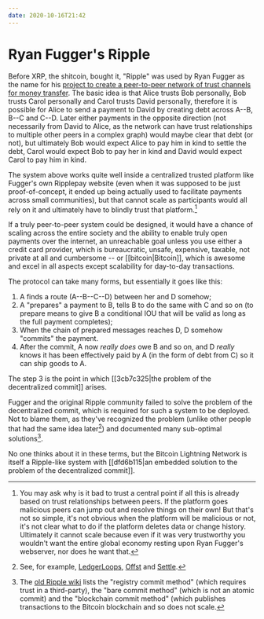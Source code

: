 ```yaml
---
date: 2020-10-16T21:42
---
```


# Ryan Fugger's Ripple

Before XRP, the shitcoin, bought it, "Ripple" was used by Ryan Fugger as the name for his [project to create a peer-to-peer network of trust channels for money transfer](http://ripple.ryanfugger.com/). The basic idea is that Alice trusts Bob personally, Bob trusts Carol personally and Carol trusts David personally, therefore it is possible for Alice to send a payment to David by creating debt across A--B, B--C and C--D. Later either payments in the opposite direction (not necessarily from David to Alice, as the network can have trust relationships to multiple other peers in a complex graph) would maybe clear that debt (or not), but ultimately Bob would expect Alice to pay him in kind to settle the debt, Carol would expect Bob to pay her in kind and David would expect Carol to pay him in kind.

The system above works quite well inside a centralized trusted platform like Fugger's own Ripplepay website (even when it was supposed to be just proof-of-concept, it ended up being actually used to facilitate payments across small communities), but that cannot scale as participants would all rely on it and ultimately have to blindly trust that platform.[^trust-ripplepay]

If a truly peer-to-peer system could be designed, it would have a chance of scaling across the entire society and the ability to enable truly open payments over the internet, an unreachable goal unless you use either a credit card provider, which is bureaucratic, unsafe, expensive, taxable, not private at all and cumbersome -- or [[bitcoin|Bitcoin]], which is awesome and excel in all aspects except scalability for day-to-day transactions.

The protocol can take many forms, but essentially it goes like this:
  1. A finds a route (A--B--C--D) between her and D somehow;
  2. A "prepares" a payment to B, tells B to do the same with C and so on (to prepare means to give B a conditional IOU that will be valid as long as the full payment completes);
  3. When the chain of prepared messages reaches D, D somehow "commits" the payment.
  4. After the commit, A now _really does_ owe B and so on, and D _really_ knows it has been effectively paid by A (in the form of debt from C) so it can ship goods to A.

The step 3 is the point in which [[3cb7c325|the problem of the decentralized commit]] arises.

Fugger and the original Ripple community failed to solve the problem of the decentralized commit, which is required for such a system to be deployed. Not to blame them, as they've recognized the problem (unlike other people that had the same idea later[^clueless-people]) and documented many sub-optimal solutions[^decentralized-commit].

No one thinks about it in these terms, but the Bitcoin Lightning Network is itself a Ripple-like system with [[dfd6b115|an embedded solution to the problem of the decentralized commit]].

[^trust-ripplepay]: You may ask why is it bad to trust a central point if all this is already based on trust relationships between peers. If the platform goes malicious peers can jump out and resolve things on their own! But that's not so simple, it's not obvious when the platform will be malicious or not, it's not clear what to do if the platform deletes data or change history. Ultimately it cannot scale because even if it was very trustworthy you wouldn't want the entire global economy resting upon Ryan Fugger's webserver, nor does he want that.
[^clueless-people]: See, for example, [LedgerLoops](http://ledgerloops.com/), [Offst](https://www.offsetcredit.org/) and [Settle](http://web.archive.org/web/20180103202635/https://settle.network/).
[^decentralized-commit]: The [old Ripple wiki](http://ripple.ryanfugger.com/Protocol/Index.html) lists the "registry commit method" (which requires trust in a third-party), the "bare commit method" (which is not an atomic commit) and the "blockchain commit method" (which publishes transactions to the Bitcoin blockchain and so does not scale.
